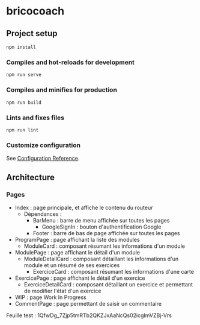 # bricocoach

## Project setup

```
npm install
```

### Compiles and hot-reloads for development

```
npm run serve
```

### Compiles and minifies for production

```
npm run build
```

### Lints and fixes files

```
npm run lint
```

### Customize configuration

See [Configuration Reference](https://cli.vuejs.org/config/).

## Architecture

### Pages

-   Index : page principale, et affiche le contenu du routeur
    -   Dépendances :
        -   BarMenu : barre de menu affichée sur toutes les pages
            -   GoogleSignIn : bouton d'authentification Google
        -   Footer : barre de bas de page affichée sur toutes les pages
-   ProgramPage : page affichant la liste des modules
    -   ModuleCard : composant résumant les informations d'un module
-   ModulePage : page affichant le détail d'un module
    -   ModuleDetailCard : composant détaillant les informations d'un module et un résumé de ses exercices
        -   ExerciceCard : composant résumant les informations d'une carte
-   ExercicePage : page affichant le détail d'un exercice
    -   ExerciceDetailCard : composant détaillant un exercice et permettant de modifier l'état d'un exercice
-   WIP : page Work In Progress
-   CommentPage : page permettant de saisir un commentaire

Feuille test :
1QfwDg_7Zjp5tmRTb2QKZJxAaNcQs02icgImVZBj-Vrs
